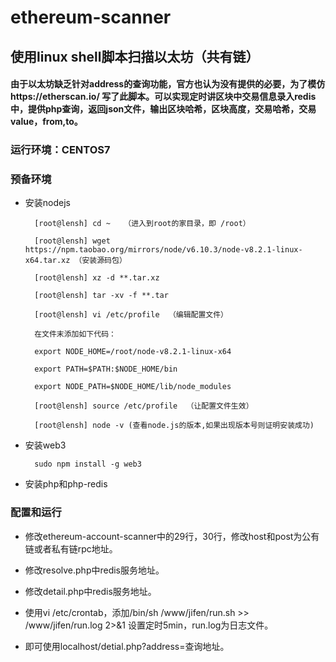 # ethereum-scanner
## 使用linux shell脚本扫描以太坊（共有链）
#### 由于以太坊缺乏针对address的查询功能，官方也认为没有提供的必要，为了模仿https://etherscan.io/ 写了此脚本。可以实现定时讲区块中交易信息录入redis中，提供php查询，返回json文件，输出区块哈希，区块高度，交易哈希，交易value，from,to。 
### 运行环境：CENTOS7
### 预备环境
- 安装nodejs

        [root@lensh] cd ~   （进入到root的家目录，即 /root）

        [root@lensh] wget https://npm.taobao.org/mirrors/node/v6.10.3/node-v8.2.1-linux-x64.tar.xz （安装源码包）

        [root@lensh] xz -d **.tar.xz  

        [root@lensh] tar -xv -f **.tar

        [root@lensh] vi /etc/profile  （编辑配置文件）

        在文件末添加如下代码：

        export NODE_HOME=/root/node-v8.2.1-linux-x64

        export PATH=$PATH:$NODE_HOME/bin

        export NODE_PATH=$NODE_HOME/lib/node_modules

        [root@lensh] source /etc/profile  （让配置文件生效）

        [root@lensh] node -v (查看node.js的版本,如果出现版本号则证明安装成功)

- 安装web3

        sudo npm install -g web3

- 安装php和php-redis

### 配置和运行

- 修改ethereum-account-scanner中的29行，30行，修改host和post为公有链或者私有链rpc地址。

- 修改resolve.php中redis服务地址。

- 修改detail.php中redis服务地址。

- 使用vi /etc/crontab，添加/bin/sh /www/jifen/run.sh >> /www/jifen/run.log 2>&1 设置定时5min，run.log为日志文件。

- 即可使用localhost/detial.php?address=查询地址。



